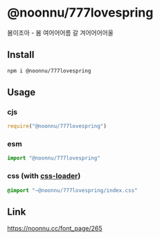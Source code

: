 # @noonnu/777lovespring
봄이조아 - 봄 여어어어름 갈 겨어어어어울

## Install
```sh
npm i @noonnu/777lovespring
```
## Usage
### cjs
```js
require("@noonnu/777lovespring")
```
### esm
```js
import "@noonnu/777lovespring"
```
### css (with [css-loader](https://github.com/webpack-contrib/css-loader))
```css
@import "~@noonnu/777lovespring/index.css"
```

## Link
https://noonnu.cc/font_page/265